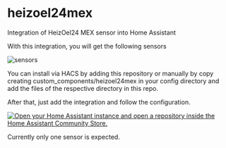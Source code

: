 # heizoel24mex
Integration of HeizOel24 MEX sensor into Home Assistant

With this integration, you will get the following sensors

![sensors](https://github.com/MartinStoffel/heizoel24mex/assets/52819829/a61a35d6-5961-46de-9985-646d0a6b8f0e)

You can install via HACS by adding this repository or manually by copy creating custom_components/heizoel24mex in your config directory and add the files of the respective directory in this repo.

After that, just add the integration and follow the configuration. 

[![Open your Home Assistant instance and open a repository inside the Home Assistant Community Store.](https://my.home-assistant.io/badges/hacs_repository.svg)](https://my.home-assistant.io/redirect/hacs_repository/?owner=MartinStoffel&repository=heizoel24mex&category=Integration)

Currently only one sensor is expected.
